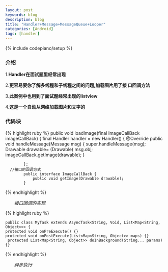 ```yaml
---
layout: post
keywords: blog
description: blog
title: "Handler+Message+MessageQueue+Looper"
categories: [Android]
tags: [handler]
---
```

{% include codepiano/setup %}
### 介绍
1.**Handler在面试题里经常出现**

2.**更容易要你了解多线程和子线程之间的问题,加载图片用了接 口回调方法**

3.**此案例中也用到了面试题经常出现的listview**

4.**这是一个自动从网络加载图片和文字的**

### 代码块
{% highlight ruby %}
     public void loadImage(final ImageCallBack imageCallBack) {
            final Handler handler = new Handler() {
                @Override
                public void handleMessage(Message msg) {
                    super.handleMessage(msg);
                    Drawable drawable= (Drawable) msg.obj;
                    imageCallBack.getImage(drawable);
                }
    
            };
      //接口的回调方式
            public interface ImageCallBack {
                public void getImage(Drawable drawable);
            }
{% endhighlight %}

&emsp;&emsp;*接口回调的实现*

{% highlight ruby %}

	public class MyTask extends AsyncTask<String, Void, List<Map<String, Object>>> {
	protected void onPreExecute() {}
	protected void onPostExecute(List<Map<String, Object>> maps) {}
	 protected List<Map<String, Object>> doInBackground(String... params) {}
{% endhighlight %}

&emsp;&emsp;*异步执行*
